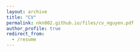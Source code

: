 ```yaml
---
layout: archive
title: "CV"
permalink: nkn002.github.io/files/cv_nguyen.pdf
author_profile: true
redirect_from:
  - /resume
---
```

